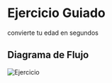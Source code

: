 # Ejercicio Guiado
convierte tu edad en segundos

## Diagrama de Flujo

![Ejercicio](https://ibb.co/d4c4BG)
